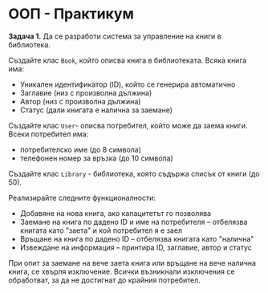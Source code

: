 # OOП - Практикум

**Задача 1.** Да се разработи система за управление на книги в библиотека.

Създайте клас `Book`, който описва книга в библиотеката. Всяка книга има:

- Уникален идентификатор (ID), който се генерира автоматично
- Заглавие (низ с произволна дължина)
- Автор (низ с произволна дължина)
- Статус (дали книгата е налична за заемане)

Създайте клас `User`- описва потребител, който може да заема книги. Всеки потребител има:
- потребителско име (до 8 символа)
- телефонен номер за връзка (до 10 символа)

Създайте клас `Library` - библиотека, която съдържа списък от книги (до 50). 

Реализирайте следните функционалности:
- Добавяне на нова книга, ако капацитетът го позволява
- Заемане на книга по дадено ID и име на потребителя – отбелязва книгата като "заета" и кой потребител я е заел
- Връщане на книга по дадено ID – отбелязва книгата като "налична"
- Извеждане на информация – принтира ID, заглавие, автор и статус

При опит за заемане на вече заета книга или връщане на вече налична книга, се хвърля изключение. Всички възникнали изключения се обработват, за да не достигнат до крайния потребител. 

